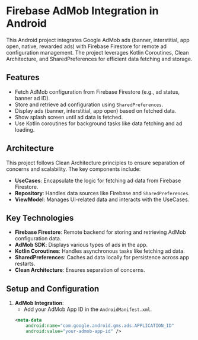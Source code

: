 # Firebase AdMob Integration in Android

This Android project integrates Google AdMob ads (banner, interstitial, app open, native, rewarded ads) with Firebase Firestore for remote ad configuration management. The project leverages Kotlin Coroutines, Clean Architecture, and SharedPreferences for efficient data fetching and storage. 

## Features
- Fetch AdMob configuration from Firebase Firestore (e.g., ad status, banner ad ID).
- Store and retrieve ad configuration using `SharedPreferences`.
- Display ads (banner, interstitial, app open) based on fetched data.
- Show splash screen until ad data is fetched.
- Use Kotlin coroutines for background tasks like data fetching and ad loading.

## Architecture
This project follows Clean Architecture principles to ensure separation of concerns and scalability. The key components include:
- **UseCases**: Encapsulate the logic for fetching ad data from Firebase Firestore.
- **Repository**: Handles data sources like Firebase and `SharedPreferences`.
- **ViewModel**: Manages UI-related data and interacts with the UseCases.

## Key Technologies
- **Firebase Firestore**: Remote backend for storing and retrieving AdMob configuration data.
- **AdMob SDK**: Displays various types of ads in the app.
- **Kotlin Coroutines**: Handles asynchronous tasks like fetching ad data.
- **SharedPreferences**: Caches ad data locally for persistence across app restarts.
- **Clean Architecture**: Ensures separation of concerns.

## Setup and Configuration
1. **AdMob Integration**: 
   - Add your AdMob App ID in the `AndroidManifest.xml`.
   ```xml
   <meta-data
       android:name="com.google.android.gms.ads.APPLICATION_ID"
       android:value="your-admob-app-id" />
